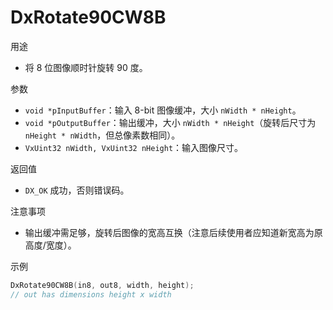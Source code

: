 # DxRotate90CW8B

用途
- 将 8 位图像顺时针旋转 90 度。

参数
- `void *pInputBuffer`：输入 8-bit 图像缓冲，大小 `nWidth * nHeight`。
- `void *pOutputBuffer`：输出缓冲，大小 `nWidth * nHeight`（旋转后尺寸为 `nHeight * nWidth`，但总像素数相同）。
- `VxUint32 nWidth, VxUint32 nHeight`：输入图像尺寸。

返回值
- `DX_OK` 成功，否则错误码。

注意事项
- 输出缓冲需足够，旋转后图像的宽高互换（注意后续使用者应知道新宽高为原高度/宽度）。

示例
```c
DxRotate90CW8B(in8, out8, width, height);
// out has dimensions height x width
```